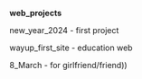 **web_projects**

new_year_2024 - first project

wayup_first_site - education web

8_March - for girlfriend/friend))
